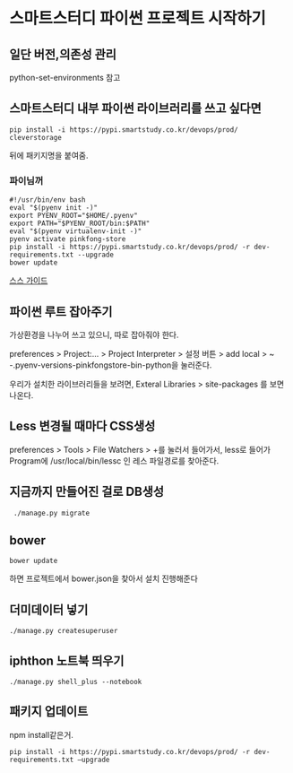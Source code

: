# 스마트스터디 파이썬 프로젝트 시작하기

## 일단 버전,의존성 관리
python-set-environments 참고

## 스마트스터디 내부 파이썬 라이브러리를 쓰고 싶다면
```
pip install -i https://pypi.smartstudy.co.kr/devops/prod/ cleverstorage
```
뒤에 패키지명을 붙여줌.

### 파이님꺼
```shell
#!/usr/bin/env bash
eval "$(pyenv init -)"
export PYENV_ROOT="$HOME/.pyenv"
export PATH="$PYENV_ROOT/bin:$PATH"
eval "$(pyenv virtualenv-init -)"
pyenv activate pinkfong-store
pip install -i https://pypi.smartstudy.co.kr/devops/prod/ -r dev-requirements.txt --upgrade
bower update
```

[스스 가이드](https://github.smartstudy.co.kr/d9/rfcs/blob/82c67d011eb2f0477fb5f79bc270a2d234ab0306/text/0001-smartstudy-pypi.md)

## 파이썬 루트 잡아주기
가상환경을 나누어 쓰고 있으니, 따로 잡아줘야 한다.

preferences > Project:... > Project Interpreter > 설정 버튼 > add local > ~ -.pyenv-versions-pinkfongstore-bin-python을 눌러준다.

우리가 설치한 라이브러리들을 보려면,
Exteral Libraries > site-packages 를 보면 나온다.

## Less 변경될 때마다 CSS생성
preferences > Tools > File Watchers > +를 눌러서 들어가서, less로 들어가 Program에 /usr/local/bin/lessc 인 레스 파일경로를 찾아준다.

## 지금까지 만들어진 걸로 DB생성
```
 ./manage.py migrate
```

## bower
```shell
bower update
```
하면 프로젝트에서 bower.json을 찾아서 설치 진행해준다

## 더미데이터 넣기
```shell
./manage.py createsuperuser
```

## iphthon 노트북 띄우기
```shell
./manage.py shell_plus --notebook
```

## 패키지 업데이트
npm install같은거.
```
pip install -i https://pypi.smartstudy.co.kr/devops/prod/ -r dev-requirements.txt —upgrade 
```
